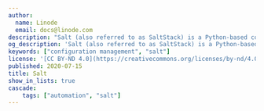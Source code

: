 ```yaml
---
author:
  name: Linode
  email: docs@linode.com
description: "Salt (also referred to as SaltStack) is a Python-based configuration management and orchestration system. Salt follows a master/client model and is used to remotely execute commands and apply Salt states across a set of minions."
og_description: 'Salt (also referred to as SaltStack) is a Python-based configuration management and orchestration system. Salt follows a master/client model and is used to remotely execute commands and apply Salt states across a set of minions.'
keywords: ["configuration management", "salt"]
license: '[CC BY-ND 4.0](https://creativecommons.org/licenses/by-nd/4.0)'
published: 2020-07-15
title: Salt
show_in_lists: true
cascade:
    tags: ["automation", "salt"]
---
```


